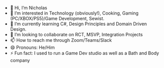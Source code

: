 - 👋 Hi, I’m Nicholas
- 👀 I’m interested in Technology (obviously!), Cooking, Gaming (PC/XBOX/PS5)/Game Development, Sewist. 
- 🌱 I’m currently learning C#, Design Principles and Domain Driven Design. 
- 💞️ I’m looking to collaborate on RCT, MSVP, Integration Projects
- 📫 How to reach me through Zoom/Teams/Slack 
- 😄 Pronouns: He/Him
- ⚡ Fun fact: I used to run a Game Dev studio as well as a Bath and Body company 

<!---
nsearcy-clgx/nsearcy-clgx is a ✨ special ✨ repository because its `README.md` (this file) appears on your GitHub profile.
You can click the Preview link to take a look at your changes.
--->

